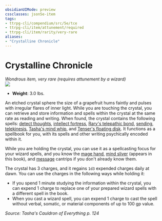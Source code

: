 ```yaml
---
obsidianUIMode: preview
cssclasses: json5e-item
tags:
- ttrpg-cli/compendium/src/5e/tce
- ttrpg-cli/item/attunement/required
- ttrpg-cli/item/rarity/very-rare
aliases: 
- "Crystalline Chronicle"
---
```

# Crystalline Chronicle
*Wondrous item, very rare (requires attunement by a wizard)*  
![](2-Mechanics/CLI/items/img/crystalline-chronicle.webp#right)

- **Weight**: 3.0 lbs.

An etched crystal sphere the size of a grapefruit hums faintly and pulses with irregular flares of inner light. While you are touching the crystal, you can retrieve and store information and spells within the crystal at the same rate as reading and writing. When found, the crystal contains the following spells: [detect thoughts](2-Mechanics/CLI/spells/detect-thoughts-xphb.md), [intellect fortress](2-Mechanics/CLI/spells/intellect-fortress-tce.md), [Rary's telepathic bond](2-Mechanics/CLI/spells/rarys-telepathic-bond-xphb.md), [sending](2-Mechanics/CLI/spells/sending-xphb.md), [telekinesis](2-Mechanics/CLI/spells/telekinesis-xphb.md), [Tasha's mind whip](2-Mechanics/CLI/spells/tashas-mind-whip-tce.md), and [Tenser's floating disk](2-Mechanics/CLI/spells/tensers-floating-disk-xphb.md). It functions as a spellbook for you, with its spells and other writing psychically encoded within it.

While you are holding the crystal, you can use it as a spellcasting focus for your wizard spells, and you know the [mage hand](2-Mechanics/CLI/spells/mage-hand-xphb.md), [mind sliver](2-Mechanics/CLI/spells/mind-sliver-xphb.md) (appears in this book), and [message](2-Mechanics/CLI/spells/message-xphb.md) cantrips if you don't already know them.

The crystal has 3 charges, and it regains `1d3` expended charges daily at dawn. You can use the charges in the following ways while holding it:

- If you spend 1 minute studying the information within the crystal, you can expend 1 charge to replace one of your prepared wizard spells with a different spell in the book.  
- When you cast a wizard spell, you can expend 1 charge to cast the spell without verbal, somatic, or material components of up to 100 gp value.  

*Source: Tasha's Cauldron of Everything p. 124*